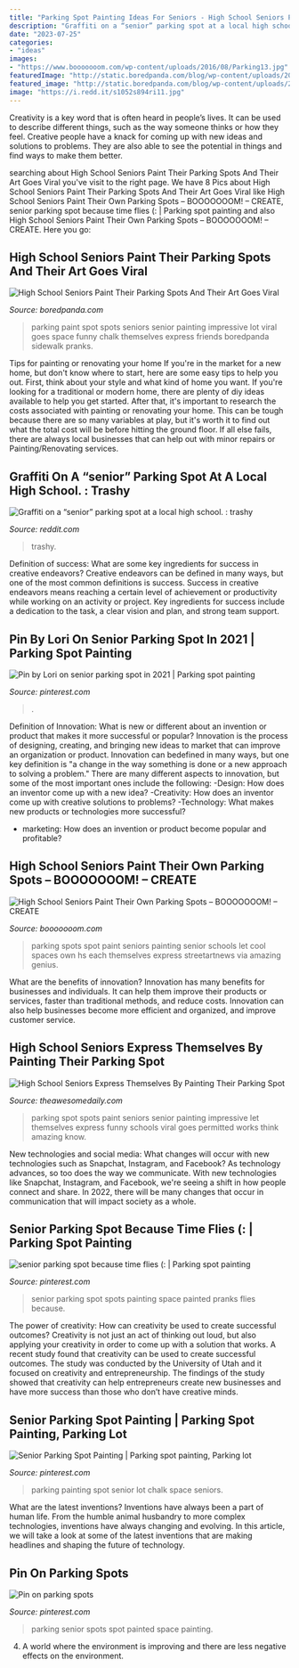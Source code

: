 ```yaml
---
title: "Parking Spot Painting Ideas For Seniors - High School Seniors Paint Their Own Parking Spots – Booooooom! – Create"
description: "Graffiti on a “senior” parking spot at a local high school. : trashy"
date: "2023-07-25"
categories:
- "ideas"
images:
- "https://www.booooooom.com/wp-content/uploads/2016/08/Parking13.jpg"
featuredImage: "http://static.boredpanda.com/blog/wp-content/uploads/2016/08/high-school-senior-parking-spot-art-19-57bff23a800f1__700.jpg"
featured_image: "http://static.boredpanda.com/blog/wp-content/uploads/2016/08/high-school-senior-parking-spot-art-19-57bff23a800f1__700.jpg"
image: "https://i.redd.it/s1052s894ri11.jpg"
---
```



Creativity is a key word that is often heard in people’s lives. It can be used to describe different things, such as the way someone thinks or how they feel. Creative people have a knack for coming up with new ideas and solutions to problems. They are also able to see the potential in things and find ways to make them better.

	

		
searching about High School Seniors Paint Their Parking Spots And Their Art Goes Viral you've visit to the right page. We have 8 Pics about High School Seniors Paint Their Parking Spots And Their Art Goes Viral like High School Seniors Paint Their Own Parking Spots – BOOOOOOOM! – CREATE, senior parking spot because time flies (: | Parking spot painting and also High School Seniors Paint Their Own Parking Spots – BOOOOOOOM! – CREATE. Here you go:
		
    
## High School Seniors Paint Their Parking Spots And Their Art Goes Viral

<img loading=lazy src="http://static.boredpanda.com/blog/wp-content/uploads/2016/08/high-school-senior-parking-spot-art-19-57bff23a800f1__700.jpg" onerror="this.onerror=null;this.src='https://tse4.mm.bing.net/th?id=OIP.Trj8-cHfFOK5dzrX8wDNLgHaJ3&amp;pid=15.1';" alt="High School Seniors Paint Their Parking Spots And Their Art Goes Viral">

_Source: boredpanda.com_

>parking paint spot spots seniors senior painting impressive lot viral goes space funny chalk themselves express friends boredpanda sidewalk pranks. 

	

Tips for painting or renovating your home
If you're in the market for a new home, but don't know where to start, here are some easy tips to help you out. First, think about your style and what kind of home you want. If you're looking for a traditional or modern home, there are plenty of diy ideas available to help you get started.
After that, it's important to research the costs associated with painting or renovating your home. This can be tough because there are so many variables at play, but it's worth it to find out what the total cost will be before hitting the ground floor. If all else fails, there are always local businesses that can help out with minor repairs or Painting/Renovating services.

    
## Graffiti On A “senior” Parking Spot At A Local High School. : Trashy

<img loading=lazy src="https://i.redd.it/s1052s894ri11.jpg" onerror="this.onerror=null;this.src='https://tse3.mm.bing.net/th?id=OIP.LmtVxmCBXSsOl3L8rv5GoAHaJ3&amp;pid=15.1';" alt="Graffiti on a “senior” parking spot at a local high school. : trashy">

_Source: reddit.com_

>trashy. 

	

Definition of success: What are some key ingredients for success in creative endeavors?
Creative endeavors can be defined in many ways, but one of the most common definitions is success. Success in creative endeavors means reaching a certain level of achievement or productivity while working on an activity or project. Key ingredients for success include a dedication to the task, a clear vision and plan, and strong team support.

    
## Pin By Lori On Senior Parking Spot In 2021 | Parking Spot Painting

<img loading=lazy src="https://i.pinimg.com/736x/85/d2/c4/85d2c4c0189a5a2094b7aad808a45011.jpg" onerror="this.onerror=null;this.src='https://tse4.mm.bing.net/th?id=OIP.Cfs2gNXcl_ridG5rNs4YtgHaJ3&amp;pid=15.1';" alt="Pin by Lori on senior parking spot in 2021 | Parking spot painting">

_Source: pinterest.com_

>. 

	

Definition of Innovation: What is new or different about an invention or product that makes it more successful or popular?
Innovation is the process of designing, creating, and bringing new ideas to market that can improve an organization or product. Innovation can bedefined in many ways, but one key definition is "a change in the way something is done or a new approach to solving a problem." 
There are many different aspects to innovation, but some of the most important ones include the following: 
-Design: How does an inventor come up with a new idea? 
-Creativity: How does an inventor come up with creative solutions to problems? 
-Technology: What makes new products or technologies more successful? 
- marketing: How does an invention or product become popular and profitable?

    
## High School Seniors Paint Their Own Parking Spots – BOOOOOOOM! – CREATE

<img loading=lazy src="https://www.booooooom.com/wp-content/uploads/2016/08/Parking13.jpg" onerror="this.onerror=null;this.src='https://tse4.mm.bing.net/th?id=OIP.kKiHrH0LOMzvx1ibJlYefAHaH2&amp;pid=15.1';" alt="High School Seniors Paint Their Own Parking Spots – BOOOOOOOM! – CREATE">

_Source: booooooom.com_

>parking spots spot paint seniors painting senior schools let cool spaces own hs each themselves express streetartnews via amazing genius. 

	

What are the benefits of innovation?
Innovation has many benefits for businesses and individuals. It can help them improve their products or services, faster than traditional methods, and reduce costs. Innovation can also help businesses become more efficient and organized, and improve customer service.

    
## High School Seniors Express Themselves By Painting Their Parking Spot

<img loading=lazy src="http://theawesomedaily.com/wp-content/uploads/2016/08/parking-spot-art-by-seniors-11-1.jpg" onerror="this.onerror=null;this.src='https://tse1.mm.bing.net/th?id=OIP.KXlsJAtJLS_4c754IfK5CQHaE8&amp;pid=15.1';" alt="High School Seniors Express Themselves By Painting Their Parking Spot">

_Source: theawesomedaily.com_

>parking spot spots paint seniors senior painting impressive let themselves express funny schools viral goes permitted works think amazing know. 

	

New technologies and social media: What changes will occur with new technologies such as Snapchat, Instagram, and Facebook?
As technology advances, so too does the way we communicate. With new technologies like Snapchat, Instagram, and Facebook, we're seeing a shift in how people connect and share. In 2022, there will be many changes that occur in communication that will impact society as a whole.

    
## Senior Parking Spot Because Time Flies (: | Parking Spot Painting

<img loading=lazy src="https://i.pinimg.com/originals/a6/cf/53/a6cf53800b7dc49013ca88b6a8e670b2.jpg" onerror="this.onerror=null;this.src='https://tse2.mm.bing.net/th?id=OIP.RUFc2cyBb1jNM2BBzhQcqQHaJ4&amp;pid=15.1';" alt="senior parking spot because time flies (: | Parking spot painting">

_Source: pinterest.com_

>senior parking spot spots painting space painted pranks flies because. 

	

The power of creativity: How can creativity be used to create successful outcomes?
Creativity is not just an act of thinking out loud, but also applying your creativity in order to come up with a solution that works. A recent study found that creativity can be used to create successful outcomes. The study was conducted by the University of Utah and it focused on creativity and entrepreneurship. The findings of the study showed that creativity can help entrepreneurs create new businesses and have more success than those who don’t have creative minds.

    
## Senior Parking Spot Painting | Parking Spot Painting, Parking Lot

<img loading=lazy src="https://i.pinimg.com/736x/ac/a2/c1/aca2c1fe88f4c67b846a78c7e7650bc7.jpg" onerror="this.onerror=null;this.src='https://tse4.mm.bing.net/th?id=OIP.g1PJJ0jNpzZKdEdCRwucFQHaJ3&amp;pid=15.1';" alt="Senior Parking Spot Painting | Parking spot painting, Parking lot">

_Source: pinterest.com_

>parking painting spot senior lot chalk space seniors. 

	

What are the latest inventions?
Inventions have always been a part of human life. From the humble animal husbandry to more complex technologies, inventions have always changing and evolving. In this article, we will take a look at some of the latest inventions that are making headlines and shaping the future of technology.

    
## Pin On Parking Spots

<img loading=lazy src="https://i.pinimg.com/originals/32/21/c1/3221c12f2580970c01ac323b1abddfd4.jpg" onerror="this.onerror=null;this.src='https://tse1.mm.bing.net/th?id=OIP.ZwzjeIdhBqHYnADbGyejvgHaJ4&amp;pid=15.1';" alt="Pin on parking spots">

_Source: pinterest.com_

>parking senior spots spot painted space painting. 

	

4. A world where the environment is improving and there are less negative effects on the environment. 

